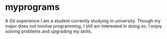 # myprograms
A Git experience
I am a student currently studying in university.
Though my major does not involve programming,
I still am interested in doing so.
I enjoy solving problems and upgrading my skills.
